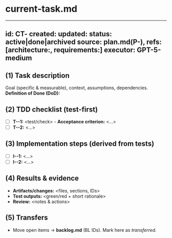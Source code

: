 ﻿# current-task.md
---
id: CT-<NNN>
created: <ISO8601-UTC>
updated: <ISO8601-UTC>
status: active|done|archived
source: plan.md(P-<NNN>), refs: [architecture:<id>, requirements:<id>]
executor: GPT-5-medium
---

## (1) Task description
Goal (specific & measurable), context, assumptions, dependencies.
**Definition of Done (DoD):** <precise points>

## (2) TDD checklist (test-first)
- [ ] **T-<NNN>-1:** <test/check> - **Acceptance criterion:** <...>
- [ ] **T-<NNN>-2:** <...>

## (3) Implementation steps (derived from tests)
- [ ] **I-<NNN>-1:** <...>
- [ ] **I-<NNN>-2:** <...>

## (4) Results & evidence
- **Artifacts/changes:** <files, sections, IDs>
- **Test outputs:** <green/red + short rationale>
- **Review:** <notes & actions>

## (5) Transfers
- Move open items -> **backlog.md** (BL IDs). Mark here as *transferred*.
